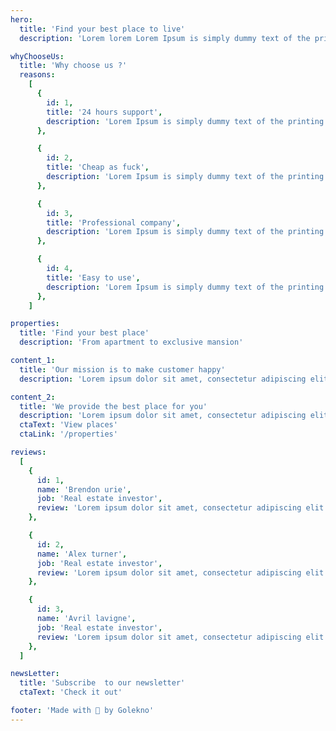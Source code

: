 ```yaml
---
hero:
  title: 'Find your best place to live'
  description: 'Lorem lorem Lorem Ipsum is simply dummy text of the printing and typesetting industry. Lorem s simply dummy'

whyChooseUs:
  title: 'Why choose us ?'
  reasons:
    [
      {
        id: 1,
        title: '24 hours support',
        description: 'Lorem Ipsum is simply dummy text of the printing',
      },

      {
        id: 2,
        title: 'Cheap as fuck',
        description: 'Lorem Ipsum is simply dummy text of the printing',
      },

      {
        id: 3,
        title: 'Professional company',
        description: 'Lorem Ipsum is simply dummy text of the printing',
      },

      {
        id: 4,
        title: 'Easy to use',
        description: 'Lorem Ipsum is simply dummy text of the printing',
      },
    ]

properties:
  title: 'Find your best place'
  description: 'From apartment to exclusive mansion'

content_1:
  title: 'Our mission is to make customer happy'
  description: 'Lorem ipsum dolor sit amet, consectetur adipiscing elit. Cras imperdiet nulla tortor, vitae tempus mauris luctus a. Praesent ultrices varius magna et tristique. Phasellus elementum aliquam leo. Praesent porttitor ex in auctor vulputate. Ut finibus nunc suscipit, pellentesque risus quis, blandit neque.'

content_2:
  title: 'We provide the best place for you'
  description: 'Lorem ipsum dolor sit amet, consectetur adipiscing elit. Cras imperdiet nulla tortor, vitae tempus mauris luctus a. Praesent ultrices varius magna et tristique. Phasellus elementum aliquam leo. Praesent porttitor ex in auctor vulputate. Ut finibus nunc suscipit, pellentesque risus quis, blandit neque.'
  ctaText: 'View places'
  ctaLink: '/properties'

reviews:
  [
    {
      id: 1,
      name: 'Brendon urie',
      job: 'Real estate investor',
      review: 'Lorem ipsum dolor sit amet, consectetur adipiscing elit. Cras imperdiet nulla tortor, vitae tempus mauris luctus a. Praesent ultrices varius magna et tristique. Phasellus elementum aliquam leo. Praesent porttitor ex in auctor vulputate. Ut finibus nunc suscipit, pellentesque risus quis, blandit neque.',
    },

    {
      id: 2,
      name: 'Alex turner',
      job: 'Real estate investor',
      review: 'Lorem ipsum dolor sit amet, consectetur adipiscing elit. Cras imperdiet nulla tortor, vitae tempus mauris luctus a. Praesent ultrices varius magna et tristique. Phasellus elementum aliquam leo. Praesent porttitor ex in auctor vulputate. Ut finibus nunc suscipit, pellentesque risus quis, blandit neque.',
    },

    {
      id: 3,
      name: 'Avril lavigne',
      job: 'Real estate investor',
      review: 'Lorem ipsum dolor sit amet, consectetur adipiscing elit. Cras imperdiet nulla tortor, vitae tempus mauris luctus a. Praesent ultrices varius magna et tristique. Phasellus elementum aliquam leo. Praesent porttitor ex in auctor vulputate. Ut finibus nunc suscipit, pellentesque risus quis, blandit neque.',
    },
  ]

newsLetter:
  title: 'Subscribe  to our newsletter'
  ctaText: 'Check it out'

footer: 'Made with 💛 by Golekno'
---
```

